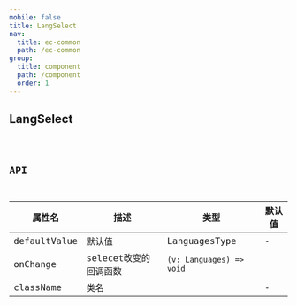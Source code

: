 ```yaml
---
mobile: false
title: LangSelect
nav:
  title: ec-common
  path: /ec-common
group:
  title: component
  path: /component
  order: 1
---
```


## LangSelect


<code hideActions='["CSB", "EXTERNAL"]' src="./index.tsx" />

## API

| 属性名    | 描述             | 类型                 | 默认值 |
| -------- | --------------- | -------------------- | ------ |
| defaultValue  |默认值       | LanguagesType | -      |
| onChange | selecet改变的回调函数  |  `(v: Languages) => void ` |
| className   | 类名           |                     | -      |
